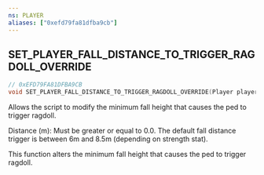 ```yaml
---
ns: PLAYER
aliases: ["0xefd79fa81dfba9cb"]
---
```

## SET_PLAYER_FALL_DISTANCE_TO_TRIGGER_RAGDOLL_OVERRIDE

```c
// 0xEFD79FA81DFBA9CB
void SET_PLAYER_FALL_DISTANCE_TO_TRIGGER_RAGDOLL_OVERRIDE(Player player, float Distance);
```

Allows the script to modify the minimum fall height that causes the ped to trigger ragdoll.

Distance (m): Must be greater or equal to 0.0. The default fall distance trigger is between 6m and 8.5m (depending on strength stat).

This function alters the minimum fall height that causes the ped to trigger ragdoll.

